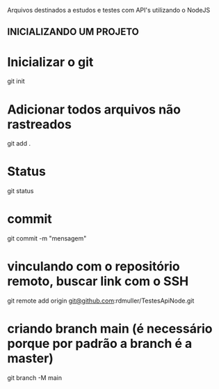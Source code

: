Arquivos destinados a estudos e testes com API's utilizando o NodeJS

## INICIALIZANDO UM PROJETO

# Inicializar o git
git init 

# Adicionar todos arquivos não rastreados
git add .

# Status
git status

# commit
git commit -m "mensagem"

# vinculando com o repositório remoto, buscar link com o SSH
git remote add origin git@github.com:rdmuller/TestesApiNode.git

# criando branch main (é necessário porque por padrão a branch é a master)
git branch -M main